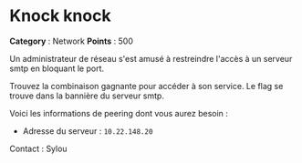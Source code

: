 # Knock knock

**Category** : Network
**Points** : 500

Un administrateur de réseau s'est amusé à restreindre l'accès à un serveur smtp en bloquant le port.

Trouvez la combinaison gagnante pour accéder à son service. Le flag se trouve dans la bannière du serveur smtp.

Voici les informations de peering dont vous aurez besoin :

- Adresse du serveur : `10.22.148.20`

Contact : Sylou



